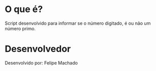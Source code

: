 # O que é?

Script desenvolvido para informar se o número digitado, é ou não um número primo.

# Desenvolvedor

Desenvolvido por: Felipe Machado
